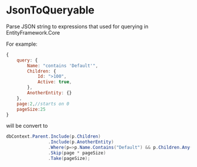 # JsonToQueryable

Parse JSON string to expressions that used for querying in EntityFramework.Core

For example:
```js
{
    query: {
        Name: "contains 'Default'",
        Children: {
            Id: ">100",
            Active: true,                    
        },               
        AnotherEntity: {}
    },
    page:2,//starts on 0
    pageSize:25
}
```
will be convert to
```csharp
dbContext.Parent.Include(p.Children)
                .Include(p.AnotherEntity)
                .Where(p=>p.Name.Contains("Default") && p.Children.Any(c=>c.Id > 100 && c.Active))
                .Skip(page * pageSize)
                .Take(pageSize);
```
